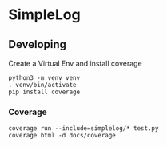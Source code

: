 # SimpleLog

## Developing

Create a Virtual Env and install coverage

    python3 -m venv venv
    . venv/bin/activate
    pip install coverage

### Coverage

    coverage run --include=simplelog/* test.py
    coverage html -d docs/coverage
